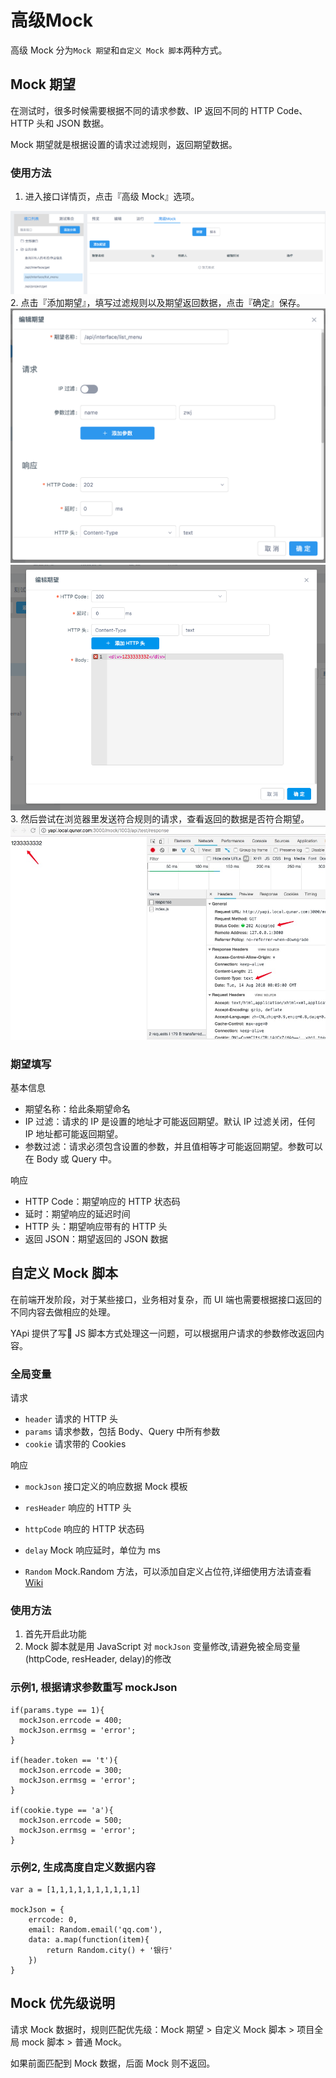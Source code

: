 # 高级Mock
高级 Mock 分为`Mock 期望`和`自定义 Mock 脚本`两种方式。

## Mock 期望
在测试时，很多时候需要根据不同的请求参数、IP 返回不同的 HTTP Code、HTTP 头和 JSON 数据。

Mock 期望就是根据设置的请求过滤规则，返回期望数据。

### 使用方法
1. 进入接口详情页，点击『高级 Mock』选项。
<div class="doc-img-wrapper"><img class="doc-img-r" src="./images/usage/adv-mock-case1.png"/></div>
2. 点击『添加期望』，填写过滤规则以及期望返回数据，点击『确定』保存。
<div class="doc-img-wrapper"><img class="doc-img-r" src="./images/usage/adv-mock-case3.png"/></div>
<div class="doc-img-wrapper"><img class="doc-img-r" src="./images/usage/adv-mock-case4-new.png"/></div>
3. 然后尝试在浏览器里发送符合规则的请求，查看返回的数据是否符合期望。
<div class="doc-img-wrapper"><img class="doc-img-r" src="./images/usage/adv-mock-case5-new.png"/></div>

### 期望填写

基本信息

* 期望名称：给此条期望命名
* IP 过滤：请求的 IP 是设置的地址才可能返回期望。默认 IP 过滤关闭，任何 IP 地址都可能返回期望。
* 参数过滤：请求必须包含设置的参数，并且值相等才可能返回期望。参数可以在 Body 或 Query 中。

响应

* HTTP Code：期望响应的 HTTP 状态码
* 延时：期望响应的延迟时间
* HTTP 头：期望响应带有的 HTTP 头
* 返回 JSON：期望返回的 JSON 数据


## 自定义 Mock 脚本
在前端开发阶段，对于某些接口，业务相对复杂，而 UI 端也需要根据接口返回的不同内容去做相应的处理。

YApi 提供了写 JS 脚本方式处理这一问题，可以根据用户请求的参数修改返回内容。

### 全局变量
请求

- `header` 请求的 HTTP 头
- `params` 请求参数，包括 Body、Query 中所有参数
- `cookie` 请求带的 Cookies

响应

- `mockJson` 
  接口定义的响应数据 Mock 模板

- `resHeader` 
响应的 HTTP 头

- `httpCode` 
响应的 HTTP 状态码

- `delay` 
Mock 响应延时，单位为 ms

- `Random` 
Mock.Random 方法，可以添加自定义占位符,详细使用方法请查看 <a href="https://github.com/nuysoft/Mock/wiki/Mock.Random">Wiki</a>

### 使用方法
1. 首先开启此功能
2. Mock 脚本就是用 JavaScript 对 `mockJson` 变量修改,请避免被全局变量(httpCode, resHeader, delay)的修改


### 示例1, 根据请求参数重写 mockJson
```
if(params.type == 1){
  mockJson.errcode = 400;
  mockJson.errmsg = 'error';
}

if(header.token == 't'){
  mockJson.errcode = 300;
  mockJson.errmsg = 'error';
}

if(cookie.type == 'a'){
  mockJson.errcode = 500;
  mockJson.errmsg = 'error';
}

```

### 示例2, 生成高度自定义数据内容
```
var a = [1,1,1,1,1,1,1,1,1,1]

mockJson = {
    errcode: 0,
    email: Random.email('qq.com'),
    data: a.map(function(item){
        return Random.city() + '银行'
    })
}

```


## Mock 优先级说明
请求 Mock 数据时，规则匹配优先级：Mock 期望 > 自定义 Mock 脚本 > 项目全局 mock 脚本 > 普通 Mock。

如果前面匹配到 Mock 数据，后面 Mock 则不返回。
